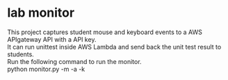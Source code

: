 # lab monitor #
This project captures student mouse and keyboard events to a AWS APIgateway API with a API key.  
It can run unittest inside AWS Lambda and send back the unit test result to students.  
Run the following command to run the monitor.  
python monitor.py -m <absolute path directory> -a <url> -k <apikey>